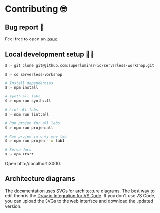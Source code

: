 # Contributing 🤓

## Bug report 🐞

Feel free to open an [issue](https://github.com/superluminar-io/serverless-workshop/issues).

## Local development setup 🧑‍💻

```sh
$ > git clone git@github.com:superluminar-io/serverless-workshop.git

$ > cd serverless-workshop

# Install dependencies
$ > npm install

# Synth all labs
$ > npm run synth:all

# Lint all labs
$ > npm run lint:all

# Run projen for all labs
$ > npm run projen:all

# Run projen in only one lab
$ > npm run projen --w lab1

# Serve docs
$ > npm start
```

Open http://localhost:3000.

## Architecture diagrams

The documentation uses SVGs for architecture diagrams. The best way to edit them is the [Draw.io Integration for VS Code](https://marketplace.visualstudio.com/items?itemName=hediet.vscode-drawio). If you don't use VS Code, you can upload the SVGs to the web interface and download the updated version.
